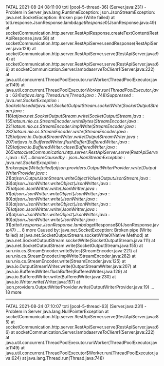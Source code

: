 FATAL 2021-08-24 08:11:00 toti [pool-5-thread-36] (Server.java:231) - Problem in Server
java.lang.RuntimeException: json.JsonStreamException: java.net.SocketException: Broken pipe (Write failed)
        at toti.response.JsonResponse.lambda$getResponse$0(JsonResponse.java:49)
        at socketCommunication.http.server.RestApiResponse.createTextContent(RestApiResponse.java:58)
        at socketCommunication.http.server.RestApiServer.sendResponse(RestApiServer.java:129)
        at socketCommunication.http.server.RestApiServer.serve(RestApiServer.java:94)
        at socketCommunication.http.server.RestApiServer.serve(RestApiServer.java:66)
        at socketCommunication.Server.lambda$serveToClient$1(Server.java:222)
        at java.util.concurrent.ThreadPoolExecutor.runWorker(ThreadPoolExecutor.java:1149)
        at java.util.concurrent.ThreadPoolExecutor$Worker.run(ThreadPoolExecutor.java:624)
        at java.lang.Thread.run(Thread.java:748)
        Suppressed: java.net.SocketException: Socket closed
               at java.net.SocketOutputStream.socketWrite(SocketOutputStream.java:118)
                at java.net.SocketOutputStream.write(SocketOutputStream.java:155)
                at sun.nio.cs.StreamEncoder.writeBytes(StreamEncoder.java:221)
                at sun.nio.cs.StreamEncoder.implWrite(StreamEncoder.java:282)
                at sun.nio.cs.StreamEncoder.write(StreamEncoder.java:125)
                at java.io.OutputStreamWriter.write(OutputStreamWriter.java:207)
                at java.io.BufferedWriter.flushBuffer(BufferedWriter.java:129)
                at java.io.BufferedWriter.close(BufferedWriter.java:265)
                at socketCommunication.http.server.RestApiServer.serve(RestApiServer.java:67)
                ... 4 more
Caused by: json.JsonStreamException: java.net.SocketException: Broken pipe (Write failed)
        at json.providers.OutputWriterProvider.write(OutputWriterProvider.java:21)
        at json.OutputJsonStream.writeObjectValue(OutputJsonStream.java:38)
        at json.JsonWritter.writeObject(JsonWritter.java:75)
        at json.JsonWritter.write(JsonWritter.java:51)
        at json.JsonWritter.writeObject(JsonWritter.java:80)
        at json.JsonWritter.write(JsonWritter.java:63)
        at json.JsonWritter.writeObject(JsonWritter.java:78)
        at json.JsonWritter.write(JsonWritter.java:51)
        at json.JsonWritter.writeObject(JsonWritter.java:80)
        at json.JsonWritter.write(JsonWritter.java:31)
        at toti.response.JsonResponse.lambda$getResponse$0(JsonResponse.java:47)
        ... 8 more
Caused by: java.net.SocketException: Broken pipe (Write failed)
        at java.net.SocketOutputStream.socketWrite0(Native Method)
        at java.net.SocketOutputStream.socketWrite(SocketOutputStream.java:111)
        at java.net.SocketOutputStream.write(SocketOutputStream.java:155)
        at sun.nio.cs.StreamEncoder.writeBytes(StreamEncoder.java:221)
        at sun.nio.cs.StreamEncoder.implWrite(StreamEncoder.java:282)
        at sun.nio.cs.StreamEncoder.write(StreamEncoder.java:125)
        at java.io.OutputStreamWriter.write(OutputStreamWriter.java:207)
        at java.io.BufferedWriter.flushBuffer(BufferedWriter.java:129)
        at java.io.BufferedWriter.write(BufferedWriter.java:230)
        at java.io.Writer.write(Writer.java:157)
        at json.providers.OutputWriterProvider.write(OutputWriterProvider.java:19)
        ... 18 more
***********
FATAL 2021-08-24 07:10:07 toti [pool-5-thread-63] (Server.java:231) - Problem in Server
java.lang.NullPointerException
        at socketCommunication.http.server.RestApiServer.serve(RestApiServer.java:85)
        at socketCommunication.http.server.RestApiServer.serve(RestApiServer.java:66)
        at socketCommunication.Server.lambda$serveToClient$1(Server.java:222)
        at java.util.concurrent.ThreadPoolExecutor.runWorker(ThreadPoolExecutor.java:1149)
       at java.util.concurrent.ThreadPoolExecutor$Worker.run(ThreadPoolExecutor.java:624)
        at java.lang.Thread.run(Thread.java:748)        
        
